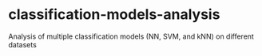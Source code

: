# classification-models-analysis
Analysis of multiple classification models (NN, SVM, and kNN) on different datasets
